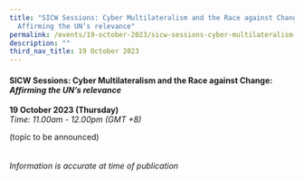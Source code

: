 ```yaml
---
title: "SICW Sessions: Cyber Multilateralism and the Race against Change:
  Affirming the UN’s relevance"
permalink: /events/19-october-2023/sicw-sessions-cyber-multilateralism-and-the-race-against-change/
description: ""
third_nav_title: 19 October 2023
---
```

#### **SICW Sessions: Cyber Multilateralism and the Race against Change: *Affirming the UN’s relevance***

**19 October 2023 (Thursday)**  
*Time: 11.00am - 12.00pm (GMT +8)*

(topic to be announced)
<br><br><br>
*Information is accurate at time of publication*